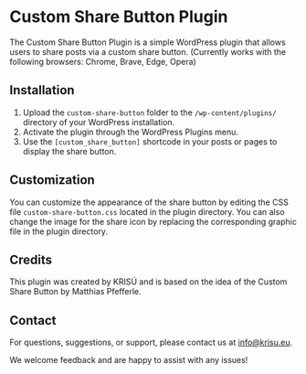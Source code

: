 # Custom Share Button Plugin

The Custom Share Button Plugin is a simple WordPress plugin that allows users to share posts via a custom share button.
(Currently works with the following browsers: Chrome, Brave, Edge, Opera)

## Installation

1. Upload the `custom-share-button` folder to the `/wp-content/plugins/` directory of your WordPress installation.
2. Activate the plugin through the WordPress Plugins menu.
3. Use the `[custom_share_button]` shortcode in your posts or pages to display the share button.

## Customization

You can customize the appearance of the share button by editing the CSS file `custom-share-button.css` located in the plugin directory. You can also change the image for the share icon by replacing the corresponding graphic file in the plugin directory.

## Credits

This plugin was created by KRISÚ and is based on the idea of the Custom Share Button by Matthias Pfefferle.

## Contact

For questions, suggestions, or support, please contact us at info@krisu.eu.

We welcome feedback and are happy to assist with any issues!
